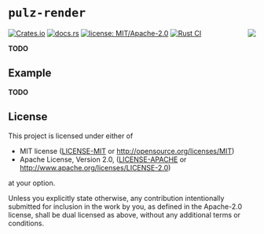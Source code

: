 # `pulz-render` 

<img align="right" src="https://raw.githubusercontent.com/HellButcher/pulz/master/docs/logo-full.png"/>

[![Crates.io](https://img.shields.io/crates/v/pulz-render.svg?label=pulz-render)](https://crates.io/crates/pulz-render)
[![docs.rs](https://docs.rs/pulz-render/badge.svg)](https://docs.rs/pulz-render/)
[![license: MIT/Apache-2.0](https://img.shields.io/badge/license-MIT%2FApache--2.0-blue.svg)](#license)
[![Rust CI](https://github.com/HellButcher/pulz/actions/workflows/rust.yml/badge.svg)](https://github.com/HellButcher/pulz/actions/workflows/rust.yml)

<!-- TODO: Short Introduction -->
**TODO**

## Example

<!-- TODO: basic Usage Example -->
**TODO**

## License

[license]: #license

This project is licensed under either of

* MIT license ([LICENSE-MIT] or <http://opensource.org/licenses/MIT>)
* Apache License, Version 2.0, ([LICENSE-APACHE] or <http://www.apache.org/licenses/LICENSE-2.0>)

at your option.

Unless you explicitly state otherwise, any contribution intentionally submitted
for inclusion in the work by you, as defined in the Apache-2.0 license, shall be
dual licensed as above, without any additional terms or conditions.

[LICENSE-MIT]: ../../LICENSE-MIT
[LICENSE-APACHE]: ../../LICENSE-APACHE
